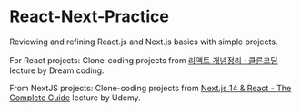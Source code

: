 # React-Next-Practice

Reviewing and refining React.js and Next.js basics with simple projects.

For React projects: Clone-coding projects from [리액트 개념정리 · 클론코딩](https://academy.dream-coding.com/courses/react) lecture by Dream coding.

From NextJS projects: Clone-coding projects from [Next.js 14 & React - The Complete Guide](https://www.udemy.com/course/nextjs-react-the-complete-guide/) lecture by Udemy.
